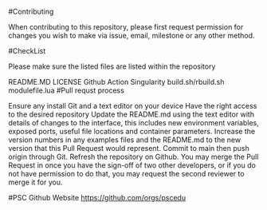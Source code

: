 #Contributing

When contributing to this repository, please first request permission for changes you wish to make via issue, email, milestone or any other method.

#CheckList

Please make sure the listed files are listed within the repository

README.MD
LICENSE
Github Action
Singularity
build.sh/rbuild.sh
modulefile.lua
#Pull requst process

Ensure any install Git and a text editor on your device Have the right access to the desired repository Update the README.md using the text editor with details of changes to the interface, this includes new environment variables, exposed ports, useful file locations and container parameters. Increase the version numbers in any examples files and the README.md to the new version that this Pull Request would represent. Commit to main then push origin through Git. Refresh the repository on Github. You may merge the Pull Request in once you have the sign-off of two other developers, or if you do not have permission to do that, you may request the second reviewer to merge it for you.

#PSC Github Website https://github.com/orgs/pscedu
